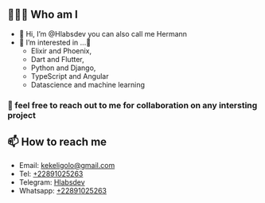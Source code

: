 ## 🧑🏽‍💻 Who am I
- 👋 Hi, I’m @Hlabsdev you can also call me Hermann
- 👀 I’m interested in ...🌱 
  - Elixir and Phoenix, 
  - Dart and Flutter, 
  - Python and Django, 
  - TypeScript and Angular
  - Datascience and machine learning
### 💞️ feel free to reach out to me for collaboration on any intersting project
## 📫 How to reach me
  -  Email: [kekeligolo@gmail.com](mailto:kekeligolo@gmail.com)
  -  Tel: [+22891025263](tel:22891025263)
  -  Telegram: [Hlabsdev](https://t.me/Hlabsdev)
  -  Whatsapp: [+22891025263](http://wa.me/22891025263)

<!---
H-Labs99/H-Labs99 is a ✨ special ✨ repository because its `README.md` (this file) appears on your GitHub profile.
You can click the Preview link to take a look at your changes.
--->
